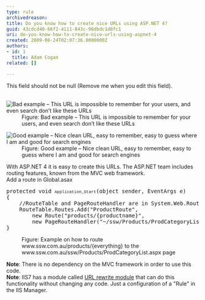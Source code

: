 ```yaml
---
type: rule
archivedreason: 
title: Do you know how to create nice URLs using ASP.NET 4?
guid: 43cdcd40-66f2-4111-843c-96dbdc1d8fc1
uri: do-you-know-how-to-create-nice-urls-using-aspnet-4
created: 2009-08-24T02:07:36.0000000Z
authors:
- id: 1
  title: Adam Cogan
related: []

---
```



This field should not be null (Remove me when you edit this field).
<br><excerpt class='endintro'></excerpt><br>

  <dl class="badImage">
    <dt><img alt="Bad example – This URL is impossible to remember for your users, and even search don’t like these URLs" src="/Standards/WebSites/RulesToBetterWebsiteDevelopmentASPDotNet/PublishingImages/BadURL.jpg" /> </dt>
    <dd>Figure&#58; Bad example – This URL is impossible to remember for your users, and even search don’t like these URLs </dd>
</dl>
<dl class="goodImage">
    <dt><img alt="Good example – Nice clean URL, easy to remember, easy to guess where I am and good for search engines" src="/Standards/WebSites/RulesToBetterWebsiteDevelopmentASPDotNet/PublishingImages/GoodURL.jpg" /> </dt>
    <dd>Figure&#58; Good example – Nice clean URL, easy to remember, easy to guess where I am and good for search engines </dd>
</dl>
<p>With ASP.NET 4 it is easy to create this URLs. The ASP.NET team includes routing features, known from the MVC web framework.<br>
Add a route in Global.asax </p>
<dl class="goodCode">
    <dt>
    <pre>protected void <span style="font-family&#58;'courier new';font-size&#58;8pt;">Application_Start</span>(object sender, EventArgs e)<br>&#123;<br>    //RouteTable and PageRouteHandler are in System.Web.Routing<br>    RouteTable.Routes.Add(&quot;ProductRoute&quot;,<br>        new Route(&quot;products/&#123;productname&#125;&quot;,<br>        new PageRouteHandler(&quot;~/ssw/Products/ProdCategoryList.aspx&quot;)));<br>&#125;</pre>
    </dt>
    <dd>Figure&#58; Example on how to route www.ssw.com.au/products/&#123;everything&#125; to the www.ssw.com.au/ssw/Products/ProdCategoryList.aspx page </dd>
</dl>
<p><b>Note</b>&#58; There is no dependency on the MVC framework in order to use this code.<br>
<b>Note</b>&#58; IIS7 has a module called <a href="http&#58;//learn.iis.net/page.aspx/460/using-url-rewrite-module/">URL rewrite module</a> that can do this functionality without changing any code. Just a configuration of a &quot;Rule&quot; in the IIS Manager. </p>



